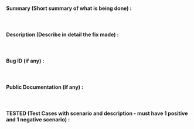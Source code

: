 <h4> Summary (Short summary of what is being done) : </h4>
<br>
<h4> Description (Describe in detail the fix made) : </h4>
<br>
<h4> Bug ID (if any) : </h4>
<br>
<h4> Public Documentation (if any) : </h4>
<br>
<h4> TESTED (Test Cases with scenario and description - must have 1 positive and 1 negative scenario) : </h4>

